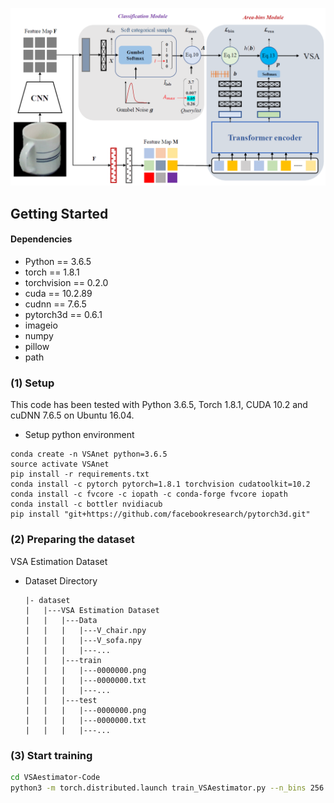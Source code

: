 ![avatar](framework.jpg)

## Getting Started

#### Dependencies

- Python == 3.6.5
- torch == 1.8.1
- torchvision == 0.2.0
- cuda == 10.2.89
- cudnn == 7.6.5
- pytorch3d == 0.6.1
- imageio
- numpy
- pillow 
- path

### (1) Setup
This code has been tested with Python 3.6.5, Torch 1.8.1, CUDA 10.2 and cuDNN 7.6.5 on Ubuntu 16.04.

- Setup python environment
```
conda create -n VSAnet python=3.6.5
source activate VSAnet
pip install -r requirements.txt
conda install -c pytorch pytorch=1.8.1 torchvision cudatoolkit=10.2
conda install -c fvcore -c iopath -c conda-forge fvcore iopath
conda install -c bottler nvidiacub
pip install "git+https://github.com/facebookresearch/pytorch3d.git"
```
### (2) Preparing the dataset

VSA Estimation Dataset

- Dataset Directory

  ```
  |- dataset
  |   |---VSA Estimation Dataset
  |   |   |---Data
  |   |   |   |---V_chair.npy
  |   |   |   |---V_sofa.npy
  |   |   |   |---...
  |   |   |---train
  |   |   |   |---0000000.png
  |   |   |   |---0000000.txt
  |   |   |   |---...
  |   |   |---test
  |   |   |   |---0000000.png
  |   |   |   |---0000000.txt
  |   |   |   |---...
  ```
  
### (3) Start training

```bash
cd VSAestimator-Code
python3 -m torch.distributed.launch train_VSAestimator.py --n_bins 256 --num_layers 3
```
